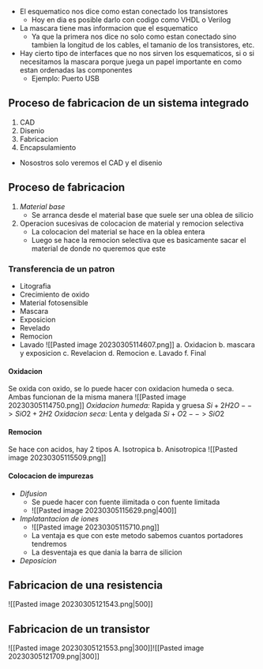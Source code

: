 - El esquematico nos dice como estan conectado los transistores
	- Hoy en dia es posible darlo con codigo como VHDL o Verilog
- La mascara tiene mas informacion que el esquematico
	- Ya que la primera nos dice no solo como estan conectado sino tambien la longitud de los cables, el tamanio de los transistores, etc.
- Hay cierto tipo de interfaces que no nos sirven los esquematicos, si o si necesitamos la mascara porque juega un papel importante en como estan ordenadas las componentes
	- Ejemplo: Puerto USB

## Proceso de fabricacion de un sistema integrado
1. CAD
2. Disenio
3. Fabricacion
4. Encapsulamiento

- Nosostros solo veremos el CAD y el disenio


## Proceso de fabricacion
1. *Material base*
	- Se arranca desde el material base que suele ser una oblea de silicio
2. Operacion sucesivas de colocacion de material y remocion selectiva
	- La colocacion del material se hace en la oblea entera
	- Luego se hace la remocion selectiva que es basicamente sacar el material de donde no queremos que este
### Transferencia de un patron
-  Litografia
-  Crecimiento de oxido
-  Material fotosensible
-  Mascara
-  Exposicion
-  Revelado
-  Remocion
-  Lavado
![[Pasted image 20230305114607.png]]
a. Oxidacion
b. mascara y exposicion
c. Revelacion
d. Remocion
e. Lavado
f. Final

#### Oxidacion
Se oxida con oxido, se lo puede hacer con oxidacion humeda o seca. Ambas funcionan de la misma manera
![[Pasted image 20230305114750.png]]
*Oxidacion humeda:* Rapida y gruesa $Si+2H2O-->SiO2+2H2$
*Oxidacion seca:* Lenta y delgada $Si+O2-->SiO2$

#### Remocion
Se hace con acidos, hay 2 tipos
A. Isotropica
b. Anisotropica
![[Pasted image 20230305115509.png]]

#### Colocacion de impurezas
- *Difusion*
	- Se puede hacer con fuente ilimitada o con fuente limitada
	- ![[Pasted image 20230305115629.png|400]]
- *Implatantacion de iones*
	- ![[Pasted image 20230305115710.png]]
	- La ventaja es que con este metodo sabemos cuantos portadores tendremos
	- La desventaja es que dania la barra de silicion
- *Deposicion*

## Fabricacion de una resistencia
![[Pasted image 20230305121543.png|500]]
## Fabricacion de un transistor
![[Pasted image 20230305121553.png|300]]![[Pasted image 20230305121709.png|300]]